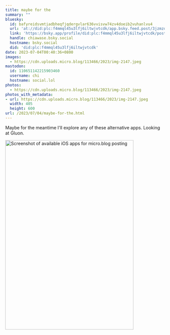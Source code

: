 ```yaml
---
title: maybe for the
summary: ""
bluesky:
  id: bafyreidsvmtiadbheqfjqdergvlar636vvisvw74zv4doeib2vuhanlvu4
  url: 'at://did:plc:f4mmql45u3lfj6iltwjvtcdk/app.bsky.feed.post/3jzmzdugrce2k'
  link: 'https://bsky.app/profile/did:plc:f4mmql45u3lfj6iltwjvtcdk/post/3jzmzdugrce2k'
  handle: chiawase.bsky.social
  hostname: bsky.social
  did: 'did:plc:f4mmql45u3lfj6iltwjvtcdk'
date: 2023-07-04T00:40:36+0800
images:
  - https://cdn.uploads.micro.blog/113466/2023/img-2147.jpeg
mastodon:
  id: 110651142215903460
  username: chi
  hostname: social.lol
photos:
  - https://cdn.uploads.micro.blog/113466/2023/img-2147.jpeg
photos_with_metadata:
- url: https://cdn.uploads.micro.blog/113466/2023/img-2147.jpeg
  width: 405
  height: 600
url: /2023/07/04/maybe-for-the.html
---
```


Maybe for the meantime I'll explore any of these alternative apps. Looking at Gluon.

<img src="uploads/2023/img-2147.jpeg" width="405" height="600" alt="Screenshot of available iOS apps for micro.blog posting">
